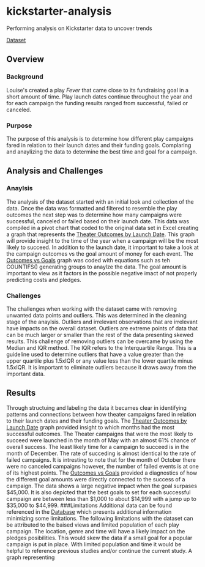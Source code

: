 # **kickstarter-analysis**
Performing analysis on Kickstarter data to uncover trends

[Dataset](https://github.com/IdaniaS/kickstarter-analysis/blob/main/Kickstarter_Challenge.xlsx)

## Overview
### Background
Louise's created a play _Fever_ that came close to its fundraising goal in a short amount of time. Play launch dates continue throughout the year and for each campaign the funding results ranged from successful, failed or canceled.
### Purpose
The purpose of this analysis is to determine how different play campaigns fared in relation to their launch dates and their funding goals. Complaring and anaylizing the data to determine the best time and goal for a campaign.


## Analysis and Challenges
### Anaylsis
The analysis of the dataset started with an initial look and collection of the data. Once the data was formatted and filtered to resemble the play outcomes the next step was to determine how many campaigns were successful, canceled or failed based on their launch date. This data was compiled in a pivot chart that coded to the original data set in Excel creating a graph that represents the [Theater Outcomes by Launch Date](https://github.com/IdaniaS/kickstarter-analysis/blob/main/Theater_Outcomes_vs_Launch.png). This graph will provide insight to the time of the year when a campaign will be the most likely to succeed. In addition to the launch date, it important to take a look at the campaign outcomes vs the goal amount of money for each event. The [Outcomes vs Goals](https://github.com/IdaniaS/kickstarter-analysis/blob/main/Outcomes_vs_Goals.png) graph was coded with equations such as teh COUNTIFS() generating groups to anaylze the data. The goal amount is important to view as it factors in the possible negative imact of not properly predicting costs and pledges.


### Challenges
The challenges when working with the dataset came with removing unwanted data points and outliers. This was determined in the cleaning stage of the anaylsis. Outliers and irrelevant observations that are irrelevant have impacts on the overall dataset. Outliers are extreme points of data that can be much larger or smaller than the rest of the data presenting skewed results. This challenge of removing outliers can be overcame by using the Median and IQR method. The IQR refers to the Interquartile Range. This is a guideline used to determine outliers that have a value greater than the upper quartile plus 1.5xIQR or any value less than the lower quartile minus 1.5xIQR. It is important to eliminate outliers because it draws away from the important data.


## Results
Through structuing and labeling the data it becames clear in identifying patterns and connections between how theater campaigns fared in relation to their launch dates and their funding goals. The [Theater Outcomes by Launch Date](https://github.com/IdaniaS/kickstarter-analysis/blob/main/Theater_Outcomes_vs_Launch.png) graph provided insight to which months had the most successful outcomes. The Theater campaigns that were the most likely to succeed were launched in the month of May with an almost 61% chance of overall success. The least likely time for a campaign to succeed is in the month of December. The rate of succeding is almost identical to the rate of failed campaigns. It is intresting to note that for the month of October there were no canceled campaigns however, the number of failed events is at one of its highest points.
The [Outcomes vs Goals](https://github.com/IdaniaS/kickstarter-analysis/blob/main/Outcomes_vs_Goals.png) provided a diagnostics of how the different goal amounts were directly connected to the success of a campaign. The data shows a large negative impact when the goal surpases $45,000. It is also depicted that the best goals to set for each successful campaign are between less than $1,000 to about $14,999 with a jump up to $35,000 to $44,999. 
###Limitations
Additional data can be found referenced in the [Database](https://github.com/IdaniaS/kickstarter-analysis/blob/main/Kickstarter_Challenge.xlsx) which presents additional information minimizing some limitations. The following limitations with the dataset can be attributed to the baised views and limited population of each play campaign. The location, genre and time will have a likely impact on the pledges posibilities. This would skew the data if a small goal for a popular campaign is put in place. With limited population and time it would be helpful to reference previous studies and/or continue the current study. A graph representing 
